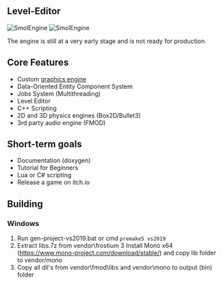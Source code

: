 ## Level-Editor
![SmolEngine](https://i.imgur.com/f09k9sF.png)
![SmolEngine](https://i.imgur.com/dEXmEGZ.png)

The engine is still at a very early stage and is not ready for production.

## Core Features

- Custom [graphics engine](https://github.com/YellowDummy/Frostium3D)
- Data-Oriented Entity Component System
- Jobs System (Multithreading)
- Level Editor
- C++ Scripting
- 2D and 3D physics engines (Box2D/Bullet3)
- 3rd party audio engine (FMOD)

## Short-term goals
- Documentation (doxygen)
- Tutorial for Beginners
- Lua or C# scripting
- Release a game on itch.io

## Building
### Windows
1. Run gen-project-vs2019.bat or cmd ```premake5 vs2019```
2. Extract libs.7z from vendor\frostium
3  Install Mono x64 (https://www.mono-project.com/download/stable/) and copy lib folder to vendor/mono
4. Copy all dll's from vendor\fmod\libs and vendor\mono to output (bin) folder
